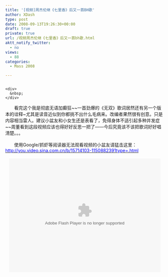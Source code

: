 ```yaml
---
title: '[视频]周杰伦继《七里香》后又一首BH歌'
author: XDash
type: post
date: 2008-09-13T19:26:30+00:00
draft: true
private: true
url: /视频周杰伦继《七里香》后又一首bh歌.html
aktt_notify_twitter:
  - no
views:
  - 88
categories:
  - Mass 2008

---
```

<div align="left">
  <div align="left">
    <div style="text-align: center">
      <img decoding="async" alt="" border="0" src="http://btdang.blogbus.com/files/12212107730.jpg" />
    </div>
    
    <div>
      &nbsp;
    </div>
  </div>
</div>

<div>
  　　看完这个我是彻底无语加癫狂~~一首劲爆的《无双》歌词居然还有另一个版本的诠释~尤其是读音近似到你都挑不出什么毛病来。改编者果然很有创意。只是内容相当雷人。建议小盆友和小女生还是表看了，免得身体不适引起多种并发症~~周董看到这段视频应该也得好好反思一把了&mdash;&mdash;今后究竟该不该把歌词好好唱清楚。。。
</div>

<div>
  &nbsp;
</div>

<div>
  　　使用Google/抓虾等阅读器无法观看视频的小盆友请猛击这里：<br /> <a target="_blank" href="http://you.video.sina.com.cn/b/15714103-1150882391type=.html"><span style="color: #0000ff">http://you.video.sina.com.cn/b/15714103-1150882391type=.html</span></a>
</div>

<div>
  &nbsp;
</div>

<div style="text-align: center">
  <embed menu="true" loop="true" play="true" type="application/x-shockwave-flash" height="360" width="480" src="http://vhead.blog.sina.com.cn/player/outer_player.swf?auto=1&vid=15714103&uid=1150882391">
  </embed>
</div>